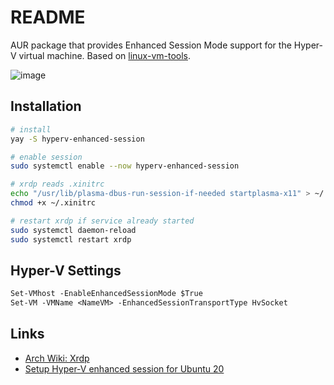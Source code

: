 # README

AUR package that provides Enhanced Session Mode support for the Hyper-V virtual machine. Based on [linux-vm-tools](https://github.com/microsoft/linux-vm-tools/).

![image](https://github.com/s3rgeym/hyperv-enhanced-session/assets/12753171/afba61f6-be08-4bf9-bc1e-bf08ca81bab8)

## Installation

```bash
# install
yay -S hyperv-enhanced-session

# enable session
sudo systemctl enable --now hyperv-enhanced-session

# xrdp reads .xinitrc
echo "/usr/lib/plasma-dbus-run-session-if-needed startplasma-x11" > ~/.xinitrc
chmod +x ~/.xinitrc

# restart xrdp if service already started
sudo systemctl daemon-reload
sudo systemctl restart xrdp
```

## Hyper-V Settings

```ps
Set-VMhost -EnableEnhancedSessionMode $True
Set-VM -VMName <NameVM> -EnhancedSessionTransportType HvSocket
```

## Links

* [Arch Wiki: Xrdp]( https://wiki.archlinux.org/title/xrdp)
* [Setup Hyper-V enhanced session for Ubuntu 20](https://gist.github.com/milnak/54e662f88fa47a5d3a317edb712f957e)

